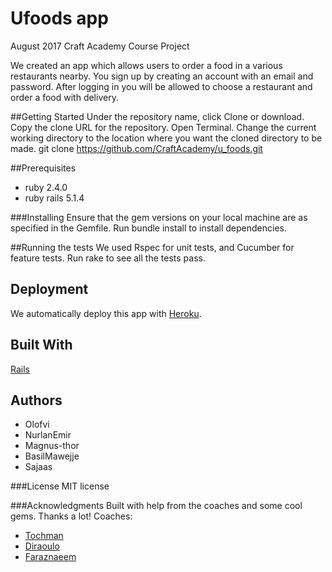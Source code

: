 # Ufoods app
August 2017 Craft Academy Course Project

We created an app which allows users to order a food in a various restaurants nearby. 
You sign up by creating an account with an email and password. 
After logging in you will be allowed to choose a restaurant and order a food with delivery.

##Getting Started
Under the repository name, click Clone or download. 
Copy the clone URL for the repository. Open Terminal. 
Change the current working directory to the location where you want the cloned directory to be made. 
git clone https://github.com/CraftAcademy/u_foods.git

##Prerequisites
* ruby 2.4.0
* ruby rails 5.1.4

###Installing
Ensure that the gem versions on your local machine are as specified in the Gemfile. 
Run bundle install to install dependencies.

##Running the tests
We used Rspec for unit tests, and Cucumber for feature tests. 
Run rake to see all the tests pass.

## Deployment
We automatically deploy this app with [Heroku](https://www.heroku.com/).

## Built With
[Rails](https://github.com/rails/rails)

## Authors
* Olofvi
* NurlanEmir
* Magnus-thor
* BasilMawejje
* Sajaas

###License
MIT license

###Acknowledgments
Built with help from the coaches and some cool gems. Thanks a lot! Coaches:
* [Tochman](https://github.com/tochman)
* [Diraoulo](https://github.com/diraulo)
* [Faraznaeem](https://github.com/faraznaeem)
